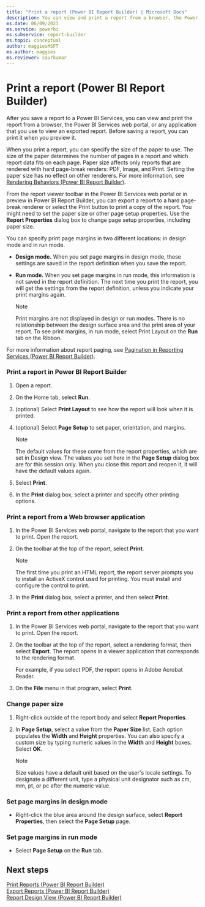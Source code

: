 ```yaml
---
title: "Print a report (Power BI Report Builder) | Microsoft Docs"
description: You can view and print a report from a browser, the Power BI Services web portal, or any application that you use to view an exported report.
ms.date: 06/09/2023
ms.service: powerbi
ms.subservice: report-builder
ms.topic: conceptual
author: maggiesMSFT
ms.author: maggies
ms.reviewer: saurkumar
---
```

# Print a report (Power BI Report Builder)
  After you save a report to a Power BI Services, you can view and print the report from a browser, the Power BI Services web portal, or any application that you use to view an exported report. Before saving a report, you can print it when you preview it.  
  
 When you print a report, you can specify the size of the paper to use. The size of the paper determines the number of pages in a report and which report data fits on each page. Paper size affects only reports that are rendered with hard page-break renders: PDF, Image, and Print. Setting the paper size has no effect on other renderers. For more information, see [Rendering Behaviors &#40;Power BI Report Builder&#41;](/sql/reporting-services/report-design/rendering-behaviors-report-builder-and-ssrs).  
  
 From the report viewer toolbar in the Power BI Services web portal or in preview in Power BI Report Builder, you can export a report to a hard page-break renderer or select the Print button to print a copy of the report. You might need to set the paper size or other page setup properties. Use the **Report Properties** dialog box to change page setup properties, including paper size.  
  
 You can specify print page margins in two different locations: in design mode and in run mode.  
  
-   **Design mode.** When you set page margins in design mode, these settings are saved in the report definition when you save the report.  
  
-   **Run mode.** When you set page margins in run mode, this information is not saved in the report definition. The next time you print the report, you will get the settings from the report definition, unless you indicate your print margins again.  
  
    > [!NOTE]  
    >  Print margins are not displayed in design or run modes. There is no relationship between the design surface area and the print area of your report. To see print margins, in run mode, select Print Layout on the **Run** tab on the Ribbon.  
  
 For more information about report paging, see [Pagination in Reporting Services &#40;Power BI Report Builder&#41;](/sql/reporting-services/report-design/pagination-in-reporting-services-report-builder-and-ssrs).  
  
  
### Print a report in Power BI Report Builder  
  
1.  Open a report.  
  
2.  On the Home tab, select **Run**.  
  
3.  (optional) Select **Print Layout** to see how the report will look when it is printed.  
  
4.  (optional) Select **Page Setup** to set paper, orientation, and margins.  
  
    > [!NOTE]  
    >  The default values for these come from the report properties, which are set in Design view. The values you set here in the **Page Setup** dialog box are for this session only. When you close this report and reopen it, it will have the default values again.  
  
5.  Select **Print**.  
  
6.  In the **Print** dialog box, select a printer and specify other printing options.  
  
### Print a report from a Web browser application  
  
1.  In the Power BI Services web portal, navigate to the report that you want to print. Open the report.  
  
3.  On the toolbar at the top of the report, select **Print**.  
  
    > [!NOTE]  
    >  The first time you print an HTML report, the report server prompts you to install an ActiveX control used for printing. You must install and configure the control to print.  
  
4.  In the **Print** dialog box, select a printer, and then select **Print**.  
  
### Print a report from other applications  
  
1.  In the Power BI Services web portal, navigate to the report that you want to print. Open the report.  
  
2.  On the toolbar at the top of the report, select a rendering format, then select **Export**. The report opens in a viewer application that corresponds to the rendering format.  
  
     For example, if you select PDF, the report opens in Adobe Acrobat Reader.  
  
3.  On the **File** menu in that program, select **Print**.  
  
### Change paper size  
  
1.  Right-click outside of the report body and select **Report Properties**.  
  
2.  In **Page Setup**, select a value from the **Paper Size** list. Each option populates the **Width** and **Height** properties. You can also specify a custom size by typing numeric values in the **Width** and **Height** boxes. Select **OK**.
  
    > [!NOTE]  
    >  Size values have a default unit based on the user's locale settings. To designate a different unit, type a physical unit designator such as cm, mm, pt, or pc after the numeric value.  
  
### Set page margins in design mode  
  
-   Right-click the blue area around the design surface, select **Report Properties**, then select the **Page Setup** page.  
  
### Set page margins in run mode  
  
-   Select **Page Setup** on the **Run** tab.  
  
## Next steps  
 [Print Reports &#40;Power BI Report Builder&#41;](/sql/reporting-services/report-builder/print-reports-report-builder-and-ssrs)   
 [Export Reports &#40;Power BI Report Builder&#41;](/sql/reporting-services/report-builder/export-reports-report-builder-and-ssrs)   
 [Report Design View &#40;Power BI Report Builder&#41;](/sql/reporting-services/report-builder/report-design-view-report-builder)  
  
